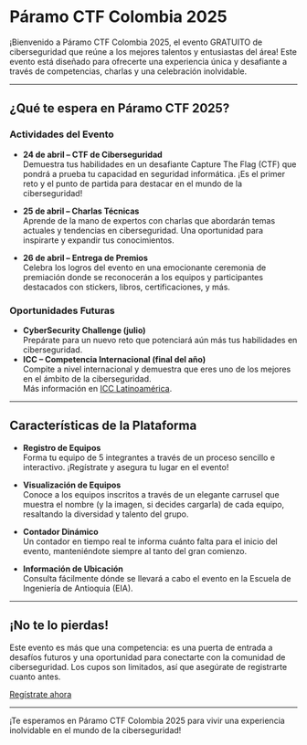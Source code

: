 # Páramo CTF Colombia 2025

¡Bienvenido a Páramo CTF Colombia 2025, el evento GRATUITO de ciberseguridad que reúne a los mejores talentos y entusiastas del área! Este evento está diseñado para ofrecerte una experiencia única y desafiante a través de competencias, charlas y una celebración inolvidable.

---

## ¿Qué te espera en Páramo CTF 2025?

### Actividades del Evento
- **24 de abril – CTF de Ciberseguridad**  
  Demuestra tus habilidades en un desafiante Capture The Flag (CTF) que pondrá a prueba tu capacidad en seguridad informática. ¡Es el primer reto y el punto de partida para destacar en el mundo de la ciberseguridad!

- **25 de abril – Charlas Técnicas**  
  Aprende de la mano de expertos con charlas que abordarán temas actuales y tendencias en ciberseguridad. Una oportunidad para inspirarte y expandir tus conocimientos.

- **26 de abril – Entrega de Premios**  
  Celebra los logros del evento en una emocionante ceremonia de premiación donde se reconocerán a los equipos y participantes destacados con stickers, libros, certificaciones, y más.

### Oportunidades Futuras
- **CyberSecurity Challenge (julio)**  
  Prepárate para un nuevo reto que potenciará aún más tus habilidades en ciberseguridad.  
- **ICC – Competencia Internacional (final del año)**  
  Compite a nivel internacional y demuestra que eres uno de los mejores en el ámbito de la ciberseguridad.  
  Más información en [ICC Latinoamérica](https://icclatinoamerica.org/).

---

## Características de la Plataforma

- **Registro de Equipos**  
  Forma tu equipo de 5 integrantes a través de un proceso sencillo e interactivo. ¡Regístrate y asegura tu lugar en el evento!

- **Visualización de Equipos**  
  Conoce a los equipos inscritos a través de un elegante carrusel que muestra el nombre (y la imagen, si decides cargarla) de cada equipo, resaltando la diversidad y talento del grupo.

- **Contador Dinámico**  
  Un contador en tiempo real te informa cuánto falta para el inicio del evento, manteniéndote siempre al tanto del gran comienzo.

- **Información de Ubicación**  
  Consulta fácilmente dónde se llevará a cabo el evento en la Escuela de Ingeniería de Antioquia (EIA).

---

## ¡No te lo pierdas!

Este evento es más que una competencia: es una puerta de entrada a desafíos futuros y una oportunidad para conectarte con la comunidad de ciberseguridad. Los cupos son limitados, así que asegúrate de registrarte cuanto antes.

[Regístrate ahora](#/registro)

---

¡Te esperamos en Páramo CTF Colombia 2025 para vivir una experiencia inolvidable en el mundo de la ciberseguridad!
